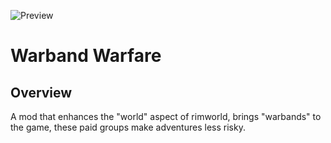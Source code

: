 ![Preview](https://github.com/user-attachments/assets/208c4d1d-2d6b-4fc1-9edc-cf76ded29f84)
# Warband Warfare
## Overview
A mod that enhances the "world" aspect of rimworld, brings "warbands" to the game, these paid groups make adventures less risky.
